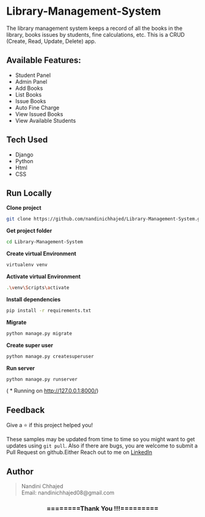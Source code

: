 # Library-Management-System
The library management system keeps a record of all the books in the library, books issues by students, fine calculations, etc. This is a CRUD (Create, Read, Update, Delete) app.

## Available Features:
- Student Panel
- Admin Panel
- Add Books
- List Books
- Issue Books
- Auto Fine Charge
- View Issued Books
- View Available Students

## Tech Used
- Django
- Python
- Html
- CSS

## Run Locally

**Clone project**

```bash
git clone https://github.com/nandinichhajed/Library-Management-System.git
```

**Get project folder**

```bash
cd Library-Management-System
```

**Create virtual Environment**

```bash
virtualenv venv
```

**Activate virtual Environment**

```bash
.\venv\Scripts\activate
```

**Install dependencies**

```bash
pip install -r requirements.txt
```

**Migrate**

```bash
python manage.py migrate
```

 **Create super user**

```bash
python manage.py createsuperuser
```

**Run server**

```bash
python manage.py runserver
```
( * Running on http://127.0.0.1:8000/)

## Feedback

Give a ⭐️  if this project helped you!

These samples may be updated from time to time so you might want to get updates
using `git pull`.  Also if there are bugs, you are welcome to submit
a Pull Request on github.Either
Reach out to me on [LinkedIn](https://linkedin.com/in/nandinichhajed)

<h2>Author</h2>
<blockquote>
  Nandini Chhajed<br>
  Email: nandinichhajed08@gmail.com
</blockquote>

<div align="center">
    <h3>========Thank You !!!=========</h3>
</div>
